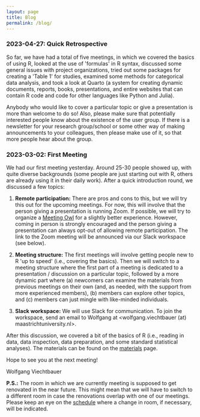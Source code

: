 ```yaml
---
layout: page
title: Blog
permalink: /blog/
---
```


### 2023-04-27: Quick Retrospective

So far, we have had a total of five meetings, in which we covered the basics of using R, looked at the use of 'formulas' in R syntax, discussed some general issues with project organizations, tried out some packages for creating a 'Table 1' for studies, examined some methods for categorical data analysis, and took a look at Quarto (a system for creating dynamic documents, reports, books, presentations, and entire websites that can contain R code and code for other languages like Python and Julia).

Anybody who would like to cover a particular topic or give a presentation is more than welcome to do so! Also, please make sure that potentially interested people know about the existence of the user group. If there is a newsletter for your research group/school or some other way of making announcements to your colleagues, then please make use of it, so that more people hear about the group.

### 2023-03-02: First Meeting

We had our first meeting yesterday. Around 25-30 people showed up, with quite diverse backgrounds (some people are just starting out with R, others are already using it in their daily work). After a quick introduction round, we discussed a few topics:

1. **Remote participation:** There are pros and cons to this, but we will try this out for the upcoming meetings. For now, this will involve that the person giving a presentation is running Zoom. If possible, we will try to organize a [Meeting Owl](https://owllabs.com/products/meeting-owl-3) for a slightly better experience. However, coming in person is strongly encouraged and the person giving a presentation can always opt-out of allowing remote participation. The link to the Zoom meeting will be announced via our Slack workspace (see below).

2. **Meeting structure:** The first meetings will involve getting people new to R 'up to speed' (i.e., covering the basics). Then we will switch to a meeting structure where the first part of a meeting is dedicated to a presentation / discussion on a particular topic, followed by a more dynamic part where (a) newcomers can examine the materials from previous meetings on their own (and, as needed, with the support from more experienced members), (b) members can explore other topics, and (c) members can just mingle with like-minded individuals.

3. **Slack workspace:** We will use Slack for communication. To join the workspace, send an email to Wolfgang at <wolfgang.viechtbauer (at) maastrichtuniversity.nl>.

After this discussion, we covered a bit of the basics of R (i.e., reading in data, data inspection, data preparation, and some standard statistical analyses). The materials can be found on the [materials](materials.md) page.

Hope to see you at the next meeting!

Wolfgang Viechtbauer

**P.S.:** The room in which we are currently meeting is supposed to get renovated in the near future. This might mean that we will have to switch to a different room in case the renovations overlap with one of our meetings. Please keep an eye on the [schedule](schedule.md) where a change in room, if necessary, will be indicated.
